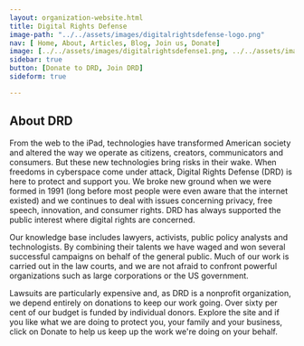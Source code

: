 ```yaml
---
layout: organization-website.html
title: Digital Rights Defense
image-path: "../../assets/images/digitalrightsdefense-logo.png"
nav: [ Home, About, Articles, Blog, Join us, Donate]
image: [../../assets/images/digitalrightsdefense1.png, ../../assets/images/digitalrightsdefense2.png, ../../assets/images/digitalrightsdefense3.png]
sidebar: true
button: [Donate to DRD, Join DRD]
sideform: true

---
```


## About DRD

From the web to the iPad, technologies have transformed American society and altered the way we operate as citizens, creators, communicators and consumers. But these new technologies bring risks in their wake. When freedoms in cyberspace come under attack, Digital Rights Defense (DRD) is here to protect and support you. We broke new ground when we were formed in 1991 (long before most people were even aware that the internet existed) and we continues to deal with issues concerning privacy, free speech, innovation, and consumer rights. DRD has always supported the public interest where digital rights are concerned.

Our knowledge base includes lawyers, activists, public policy analysts and technologists. By combining their talents we have waged and won several successful campaigns on behalf of the general public. Much of our work is carried out in the law courts, and we are not afraid to confront powerful organizations such as large corporations or the US government.

Lawsuits are particularly expensive and, as DRD is a nonprofit organization, we depend entirely on donations to keep our work going. Over sixty per cent of our budget is funded by individual donors. Explore the site and if you like what we are doing to protect you, your family and your business, click on Donate to help us keep up the work we're doing on your behalf.

